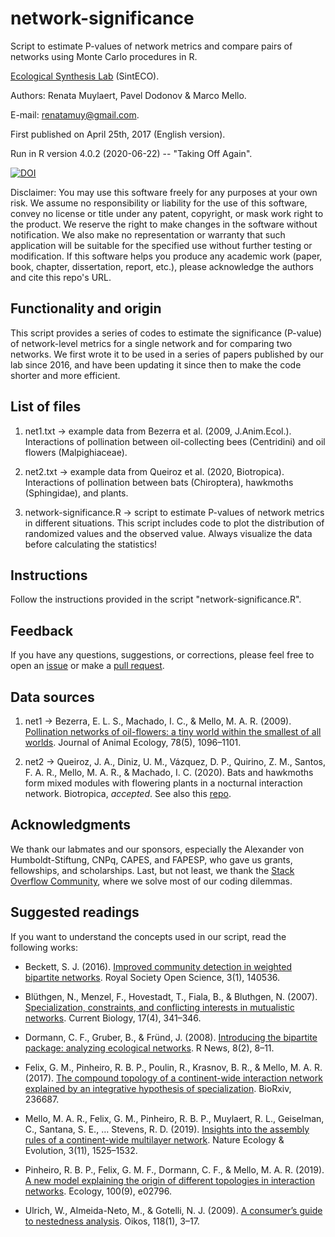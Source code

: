 # network-significance

Script to estimate P-values of network metrics and compare pairs of networks using Monte Carlo procedures in R.

[Ecological Synthesis Lab](https://marcomellolab.wordpress.com) (SintECO).

Authors: Renata Muylaert, Pavel Dodonov & Marco Mello.

E-mail: renatamuy@gmail.com.

First published on April 25th, 2017 (English version).

Run in R version 4.0.2 (2020-06-22) -- "Taking Off Again".

[![DOI](https://zenodo.org/badge/DOI/10.5281/zenodo.4106481.svg)](https://doi.org/10.5281/zenodo.4106481)

Disclaimer: You may use this software freely for any purposes at your own risk. We assume no responsibility or liability for the use of this software, convey no license or title under any patent, copyright, or mask work right to the product. We reserve the right to make changes in the software without notification. We also make no representation or warranty that such application will be suitable for the specified use without further testing or modification. If this software helps you produce any academic work (paper, book, chapter, dissertation, report, etc.), please acknowledge the authors and cite this repo's URL.


## Functionality and origin

This script provides a series of codes to estimate the significance (P-value) of network-level metrics for a single network and for comparing two networks. We first wrote it to be used in a series of papers published by our lab since 2016, and have been updating it since then to make the code shorter and more efficient.


## List of files

1. net1.txt -> example data from Bezerra et al. (2009, J.Anim.Ecol.). Interactions of pollination between oil-collecting bees (Centridini) and oil flowers (Malpighiaceae).

2. net2.txt -> example data from Queiroz et al. (2020, Biotropica). Interactions of pollination between bats (Chiroptera), hawkmoths (Sphingidae), and plants.

3. network-significance.R -> script to estimate P-values of network metrics in different situations. This script includes code to plot the distribution of randomized values and the observed value. Always visualize the data before calculating the statistics!


## Instructions

Follow the instructions provided in the script "network-significance.R".


## Feedback

If you have any questions, suggestions, or corrections, please feel free to open an [issue](https://github.com/marmello77/network-significance/issues) or make a [pull request](https://github.com/marmello77/network-significance/pulls).


## Data sources

1. net1 -> Bezerra, E. L. S., Machado, I. C., & Mello, M. A. R. (2009). [Pollination networks of oil-flowers: a tiny world within the smallest of all worlds](https://doi.org/10.1111/j.1365-2656.2009.01567.x). Journal of Animal Ecology, 78(5), 1096–1101. 

2. net2 -> Queiroz, J. A., Diniz, U. M., Vázquez, D. P., Quirino, Z. M., Santos, F. A. R., Mello, M. A. R., & Machado, I. C. (2020). Bats and hawkmoths form mixed modules with flowering plants in a nocturnal interaction network. Biotropica, *accepted*. See also this [repo](https://github.com/marmello77/queiroz-et-al-2020).


## Acknowledgments

We thank our labmates and our sponsors, especially the Alexander von Humboldt-Stiftung, CNPq, CAPES, and FAPESP, who gave us grants, fellowships, and scholarships. Last, but not least, we thank the [Stack Overflow Community](https://stackoverflow.com), where we solve most of our coding dilemmas. 


## Suggested readings

If you want to understand the concepts used in our script, read the following works:

* Beckett, S. J. (2016). [Improved community detection in weighted bipartite networks](https://doi.org/10.1098/rsos.140536). Royal Society Open Science, 3(1), 140536.

* Blüthgen, N., Menzel, F., Hovestadt, T., Fiala, B., & Bluthgen, N. (2007). [Specialization, constraints, and conflicting interests in mutualistic networks](https://doi.org/10.1016/j.cub.2006.12.039). Current Biology, 17(4), 341–346.

* Dormann, C. F., Gruber, B., & Fründ, J. (2008). [Introducing the bipartite package: analyzing ecological networks](https://www.uni-goettingen.de/de/document/download/96729eb9d30a6f2dc4403df15854305c.pdf/Rnews2008,8_8-11_open.pdf). R News, 8(2), 8–11.

* Felix, G. M., Pinheiro, R. B. P., Poulin, R., Krasnov, B. R., & Mello, M. A. R. (2017). [The compound topology of a continent-wide interaction network explained by an integrative hypothesis of specialization](https://doi.org/10.1101/236687). BioRxiv, 236687.

* Mello, M. A. R., Felix, G. M., Pinheiro, R. B. P., Muylaert, R. L., Geiselman, C., Santana, S. E., … Stevens, R. D. (2019). [Insights into the assembly rules of a continent-wide multilayer network](https://doi.org/10.1038/s41559-019-1002-3). Nature Ecology & Evolution, 3(11), 1525–1532.

* Pinheiro, R. B. P., Felix, G. M. F., Dormann, C. F., & Mello, M. A. R. (2019). [A new model explaining the origin of different topologies in interaction networks](https://doi.org/10.1002/ecy.2796). Ecology, 100(9), e02796.

* Ulrich, W., Almeida-Neto, M., & Gotelli, N. J. (2009). [A consumer’s guide to nestedness analysis](https://doi.org/10.1111/j.1600-0706.2008.17053.x). Oikos, 118(1), 3–17.
